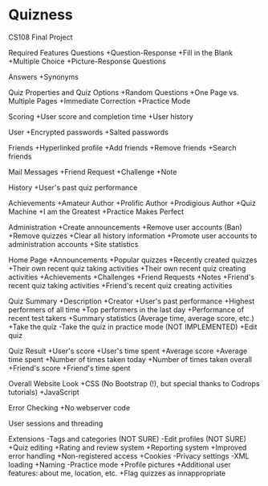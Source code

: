 Quizness
========

CS108 Final Project

Required Features
Questions
+Question-Response
+Fill in the Blank
+Multiple Choice
+Picture-Response Questions

Answers
+Synonyms

Quiz Properties and Quiz Options
+Random Questions
+One Page vs. Multiple Pages
+Immediate Correction
+Practice Mode

Scoring
+User score and completion time
+User history 

User
+Encrypted passwords
+Salted passwords

Friends
+Hyperlinked profile
+Add friends
+Remove friends
+Search friends

Mail Messages
+Friend Request
+Challenge
+Note

History
+User's past quiz performance

Achievements
+Amateur Author
+Prolific Author
+Prodigious Author
+Quiz Machine
+I am the Greatest
+Practice Makes Perfect

Administration
+Create announcements
+Remove user accounts (Ban)
+Remove quizzes
+Clear all history information
+Promote user accounts to administration accounts
+Site statistics

Home Page
+Announcements
+Popular quizzes 
+Recently created quizzes
+Their own recent quiz taking activities
+Their own recent quiz creating activities
+Achievements
+Challenges
+Friend Requests
+Notes
+Friend's recent quiz taking activities
+Friend's recent quiz creating activities

Quiz Summary
+Description
+Creator
+User's past performance
+Highest performers of all time
+Top performers in the last day
+Performance of recent test takers
+Summary statistics (Average time, average score, etc.) 
+Take the quiz
-Take the quiz in practice mode (NOT IMPLEMENTED)
+Edit quiz

Quiz Result
+User's score 
+User's time spent
+Average score
+Average time spent
+Number of times taken today
+Number of times taken overall
+Friend's score
+Friend's time spent

Overall Website Look 
+CSS (No Bootstrap (!), but special thanks to Codrops tutorials)
+JavaScript

Error Checking 
+No webserver code 

User sessions and threading

Extensions
-Tags and categories (NOT SURE) 
-Edit profiles (NOT SURE)
+Quiz editing
+Rating and review system
+Reporting system
+Improved error handling
+Non-registered access
+Cookies
-Privacy settings
-XML loading
+Naming 
-Practice mode
+Profile pictures
+Additional user features: about me, location, etc. 
+Flag quizzes as innappropriate

